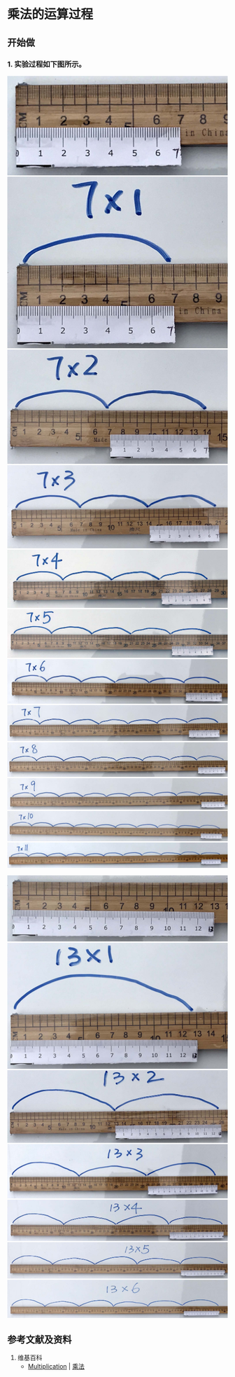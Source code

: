 # 乘法的运算过程

## 开始做

### 1. 实验过程如下图所示。

![](/images/数系/加减乘除的运算规律/乘法的运算过程/1a1.jpg)
![](/images/数系/加减乘除的运算规律/乘法的运算过程/1a2.jpg)
![](/images/数系/加减乘除的运算规律/乘法的运算过程/1a3.jpg)
![](/images/数系/加减乘除的运算规律/乘法的运算过程/1a4.jpg)
![](/images/数系/加减乘除的运算规律/乘法的运算过程/1a5.jpg)
![](/images/数系/加减乘除的运算规律/乘法的运算过程/1a6.jpg)
![](/images/数系/加减乘除的运算规律/乘法的运算过程/1a7.jpg)
![](/images/数系/加减乘除的运算规律/乘法的运算过程/1a8.jpg)
![](/images/数系/加减乘除的运算规律/乘法的运算过程/1a9.jpg)
![](/images/数系/加减乘除的运算规律/乘法的运算过程/1a10.jpg)
![](/images/数系/加减乘除的运算规律/乘法的运算过程/1a11.jpg)
![](/images/数系/加减乘除的运算规律/乘法的运算过程/1a12.jpg)

![](/images/数系/加减乘除的运算规律/乘法的运算过程/2a1.jpg)
![](/images/数系/加减乘除的运算规律/乘法的运算过程/2a2.jpg)
![](/images/数系/加减乘除的运算规律/乘法的运算过程/2a3.jpg)
![](/images/数系/加减乘除的运算规律/乘法的运算过程/2a4.jpg)
![](/images/数系/加减乘除的运算规律/乘法的运算过程/2a5.jpg)
![](/images/数系/加减乘除的运算规律/乘法的运算过程/2a6.jpg)
![](/images/数系/加减乘除的运算规律/乘法的运算过程/2a7.jpg)

## 参考文献及资料

1. 维基百科
	- [Multiplication](https://en.wikipedia.org/wiki/Multiplication) | [乘法](https://zh.wikipedia.org/wiki/乘法) 
